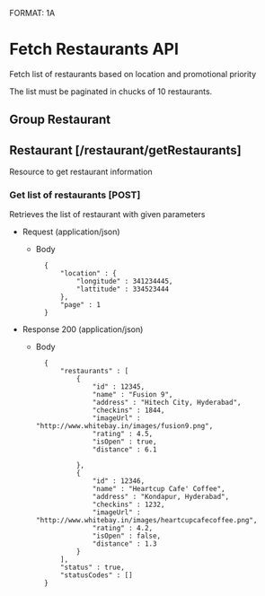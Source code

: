 FORMAT: 1A

# Fetch Restaurants API
Fetch list of restaurants based on location and promotional priority 

The list must be paginated in chucks of 10 restaurants.

## Group Restaurant

## Restaurant [/restaurant/getRestaurants]

Resource to get restaurant information

### Get list of restaurants [POST]

Retrieves the list of restaurant with given parameters

+ Request (application/json)

    + Body

            {
                "location" : {
                    "longitude" : 341234445,
                    "lattitude" : 334523444
                },
                "page" : 1
            }

+ Response 200 (application/json)

    + Body 

            {
                "restaurants" : [
                    {
                        "id" : 12345,
                        "name" : "Fusion 9",
                        "address" : "Hitech City, Hyderabad",
                        "checkins" : 1844,
                        "imageUrl" : "http://www.whitebay.in/images/fusion9.png",
                        "rating" : 4.5,
                        "isOpen" : true,
                        "distance" : 6.1
                        
                    },
                    {
                        "id" : 12346,
                        "name" : "Heartcup Cafe' Coffee",
                        "address" : "Kondapur, Hyderabad",
                        "checkins" : 1232,
                        "imageUrl" : "http://www.whitebay.in/images/heartcupcafecoffee.png",
                        "rating" : 4.2,
                        "isOpen" : false,
                        "distance" : 1.3                      
                    }
                ],
                "status" : true,
                "statusCodes" : []
            }